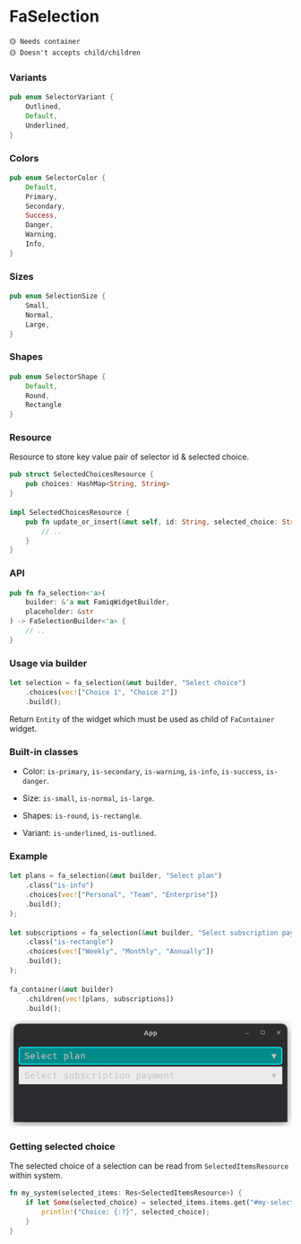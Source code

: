 # FaSelection

```
🟡 Needs container
🟡 Doesn't accepts child/children
```

### Variants
```rust
pub enum SelectorVariant {
    Outlined,
    Default,
    Underlined,
}
```

### Colors
```rust
pub enum SelectorColor {
    Default,
    Primary,
    Secondary,
    Success,
    Danger,
    Warning,
    Info,
}
```

### Sizes
```rust
pub enum SelectionSize {
    Small,
    Normal,
    Large,
}
```

### Shapes
```rust
pub enum SelectorShape {
    Default,
    Round,
    Rectangle
}
```

### Resource
Resource to store key value pair of selector id & selected choice.
```rust
pub struct SelectedChoicesResource {
    pub choices: HashMap<String, String>
}

impl SelectedChoicesResource {
    pub fn update_or_insert(&mut self, id: String, selected_choice: String) {
        // ..
    }
}
```

### API
```rust
pub fn fa_selection<'a>(
    builder: &'a mut FamiqWidgetBuilder,
    placeholder: &str
) -> FaSelectionBuilder<'a> {
    // ..
}
```

### Usage via builder
```rust
let selection = fa_selection(&mut builder, "Select choice")
    .choices(vec!["Choice 1", "Choice 2"])
    .build();
```
Return `Entity` of the widget which must be used as child of `FaContainer` widget.

### Built-in classes
- Color: `is-primary`, `is-secondary`, `is-warning`, `is-info`, `is-success`, `is-danger`.

- Size: `is-small`, `is-normal`, `is-large`.

- Shapes: `is-round`, `is-rectangle`.

- Variant: `is-underlined`, `is-outlined`.

### Example
```rust
let plans = fa_selection(&mut builder, "Select plan")
    .class("is-info")
    .choices(vec!["Personal", "Team", "Enterprise"])
    .build();
);

let subscriptions = fa_selection(&mut builder, "Select subscription payment")
    .class("is-rectangle")
    .choices(vec!["Weekly", "Monthly", "Annually"])
    .build();
);

fa_container(&mut builder)
    .children(vec![plans, subscriptions])
    .build();
```
![Example 1](../images/selection_example_1.png)

### Getting selected choice
The selected choice of a selection can be read from `SelectedItemsResource` within system.

```rust
fn my_system(selected_items: Res<SelectedItemsResource>) {
    if let Some(selected_choice) = selected_items.items.get("#my-selection-id") {
        println!("Choice: {:?}", selected_choice);
    }
}
```
